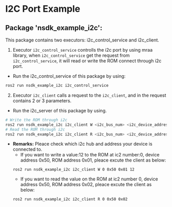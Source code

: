 # I2C Port Example

## Package 'nsdk_example_i2c':

This package contains two executors: i2c_control_service and i2c_client.

1. Executor `i2c_control_service` controlls the i2c port by using mraa library, when `i2c_control_service` get the request from `i2c_control_service`, it will read or write the ROM connect through i2c port.  
  - Run the i2c_control_service of this package by using:
```bash
ros2 run nsdk_example_i2c i2c_control_service
```
2. Executor `i2c_client` calls a request to the `i2c_client`, and in the request contains 2 or 3 parameters. 
  - Run the i2c_server of this package by using.  
```bash
# Write the ROM through i2c
ros2 run nsdk_example_i2c i2c_client W <i2c_bus_num> <i2c_device_address> <i2c_rom_address> value
# Read the ROM through i2c
ros2 run nsdk_example_i2c i2c_client R <i2c_bus_num> <i2c_device_address> <i2c_rom_address> 
```
  - **Remarks:** Pleace check which i2c hub and address your device is connected to.  
    - If you want to write a value:12 to the ROM at ic2 number:0, device address 0x50, ROM address 0x01, pleace excute the client as below:
    ```
    ros2 run nsdk_example_i2c i2c_client W 0 0x50 0x01 12 
    ```
    - If you want to read the value on the ROM at ic2 number 0, device address 0x50, ROM address 0x02, pleace excute the client as below:
    ```
    ros2 run nsdk_example_i2c i2c_client R 0 0x50 0x02 
    ```